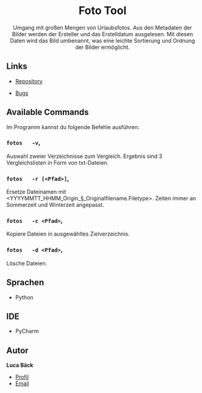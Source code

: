 <h1 align="center">Foto Tool</h1>

<p align="center">Umgang mit großen Mengen von Urlaubsfotos. Aus den Metadaten der Bilder
werden der Ersteller und das Erstelldatum ausgelesen. Mit diesen Daten wird das
Bild umbenannt, was eine leichte Sortierung und Ordnung der Bilder ermöglicht.</p>

## Links

- [Repository](https://github.com/luca-baeck/Foto-Tool "Foto Tool Repository")

- [Bugs](https://github.com/luca-baeck/Foto-Tool/issues "Issues Page")

## Available Commands

Im Programm kannst du folgende Befehle ausführen:

### `fotos   -v`,

Auswahl zweier Verzeichnisse zum Vergleich. Ergebnis sind 3 Vergleichslisten in Form von txt-Dateien.

### `fotos   -r [<Pfad>]`,

Ersetze Dateinamen mit <YYYYMMTT_HHMM_Origin_§_Originalfilename.Filetype>.
Zeiten immer an Sommerzeit und Winterzeit angepasst.

### `fotos   -c <Pfad>`,

Kopiere Dateien in ausgewähltes Zielverzeichnis.

### `fotos   -d <Pfad>`,

Lösche Dateien.

## Sprachen

- Python

## IDE

- PyCharm

## Autor

**Luca Bäck**

- [Profil](https://github.com/luca-baeck "Luca Bäck")
- [Email](mailto:luca.baeck@outlook.de?subject=Hello "Hi!")
